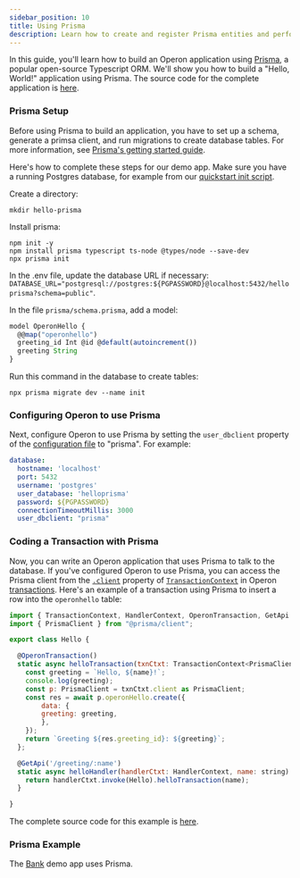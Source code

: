 ```yaml
---
sidebar_position: 10
title: Using Prisma
description: Learn how to create and register Prisma entities and perform transactional updates
---
```


In this guide, you'll learn how to build an Operon application using [Prisma](https://www.prisma.io/), a popular open-source Typescript ORM.
We'll show you how to build a "Hello, World!" application using Prisma.
The source code for the complete application is [here](https://github.com/dbos-inc/operon-demo-apps/tree/main/hello-prisma).

### Prisma Setup

Before using Prisma to build an application, you have to set up a schema, generate a primsa client, and run migrations to create database tables.
For more information, see [Prisma's getting started guide](https://www.prisma.io/docs/getting-started).

Here's how to complete these steps for our demo app.
Make sure you have a running Postgres database, for example from our [quickstart init script](../getting-started/quickstart).

Create a directory:
```
mkdir hello-prisma
```

Install prisma:
```
npm init -y
npm install prisma typescript ts-node @types/node --save-dev
npx prisma init
```

In the .env file, update the database URL if necessary: `DATABASE_URL="postgresql://postgres:${PGPASSWORD}@localhost:5432/helloprisma?schema=public"`.

In the file `prisma/schema.prisma`, add a model:
```typescript
model OperonHello {
  @@map("operonhello")
  greeting_id Int @id @default(autoincrement())
  greeting String
}
```

Run this command in the database to create tables:
```
npx prisma migrate dev --name init
```

### Configuring Operon to use Prisma

Next, configure Operon to use Prisma by setting the `user_dbclient` property of the [configuration file](../api-reference/configuration) to "prisma".
For example:

```yaml
database:
  hostname: 'localhost'
  port: 5432
  username: 'postgres'
  user_database: 'helloprisma'
  password: ${PGPASSWORD}
  connectionTimeoutMillis: 3000
  user_dbclient: "prisma"
```

### Coding a Transaction with Prisma
Now, you can write an Operon application that uses Prisma to talk to the database.
If you've configured Operon to use Prisma, you can access the Prisma client from the [`.client`](../api-reference/contexts#transactionctxtclient) property of [`TransactionContext`](../api-reference/contexts#transactioncontextt) in Operon [transactions](./transaction-tutorial).
Here's an example of a transaction using Prisma to insert a row into the `operonhello` table:

```javascript
import { TransactionContext, HandlerContext, OperonTransaction, GetApi } from '@dbos-inc/operon';
import { PrismaClient } from "@prisma/client";

export class Hello {

  @OperonTransaction()
  static async helloTransaction(txnCtxt: TransactionContext<PrismaClient>, name: string)  {
    const greeting = `Hello, ${name}!`;
    console.log(greeting);
    const p: PrismaClient = txnCtxt.client as PrismaClient;
    const res = await p.operonHello.create({
        data: {
        greeting: greeting,
        },
    });
    return `Greeting ${res.greeting_id}: ${greeting}`;
  };

  @GetApi('/greeting/:name')
  static async helloHandler(handlerCtxt: HandlerContext, name: string) {
    return handlerCtxt.invoke(Hello).helloTransaction(name);
  }

}
```

The complete source code for this example is [here](https://github.com/dbos-inc/operon-demo-apps/tree/main/hello-prisma).

### Prisma Example
The [Bank](https://github.com/dbos-inc/operon-demo-apps/tree/main/bank) demo app uses Prisma.
